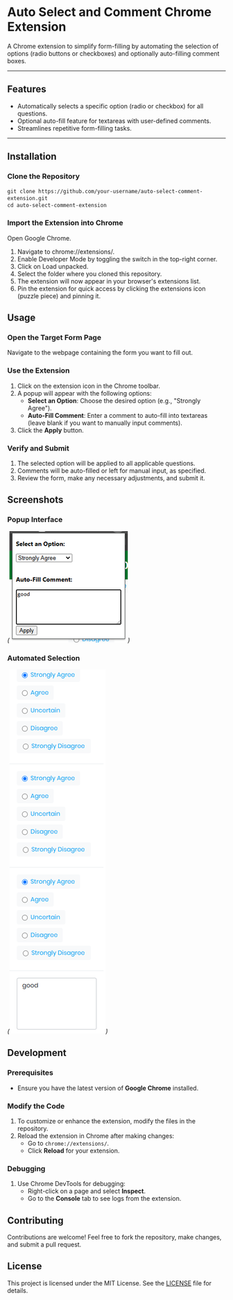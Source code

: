 # Auto Select and Comment Chrome Extension

A Chrome extension to simplify form-filling by automating the selection of options (radio buttons or checkboxes) and optionally auto-filling comment boxes.

---

## Features

- Automatically selects a specific option (radio or checkbox) for all questions.
- Optional auto-fill feature for textareas with user-defined comments.
- Streamlines repetitive form-filling tasks.

---

## Installation

### Clone the Repository

```
git clone https://github.com/your-username/auto-select-comment-extension.git
cd auto-select-comment-extension

```

### Import the Extension into Chrome
Open Google Chrome.
1. Navigate to chrome://extensions/.
2. Enable Developer Mode by toggling the switch in the top-right corner.
3. Click on Load unpacked.
4. Select the folder where you cloned this repository.
6. The extension will now appear in your browser's extensions list.
7. Pin the extension for quick access by clicking the extensions icon (puzzle piece) and pinning it.


## Usage

### Open the Target Form Page

Navigate to the webpage containing the form you want to fill out.

### Use the Extension

1. Click on the extension icon in the Chrome toolbar.
2. A popup will appear with the following options:
   - **Select an Option**: Choose the desired option (e.g., "Strongly Agree").
   - **Auto-Fill Comment**: Enter a comment to auto-fill into textareas (leave blank if you want to manually input comments).
3. Click the **Apply** button.

### Verify and Submit

1. The selected option will be applied to all applicable questions.
2. Comments will be auto-filled or left for manual input, as specified.
3. Review the form, make any necessary adjustments, and submit it.

## Screenshots

### Popup Interface
*(![alt text](image.png))*

### Automated Selection
*(![alt text](image-1.png))*

## Development

### Prerequisites

- Ensure you have the latest version of **Google Chrome** installed.

### Modify the Code

1. To customize or enhance the extension, modify the files in the repository.
2. Reload the extension in Chrome after making changes:
   - Go to `chrome://extensions/`.
   - Click **Reload** for your extension.

### Debugging

1. Use Chrome DevTools for debugging:
   - Right-click on a page and select **Inspect**.
   - Go to the **Console** tab to see logs from the extension.

## Contributing

Contributions are welcome! Feel free to fork the repository, make changes, and submit a pull request.

## License

This project is licensed under the MIT License. See the [LICENSE](LICENSE) file for details.
